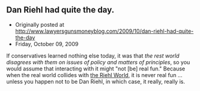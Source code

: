 ## Dan Riehl had quite the day.

 * Originally posted at http://www.lawyersgunsmoneyblog.com/2009/10/dan-riehl-had-quite-the-day
 * Friday, October 09, 2009

If conservatives learned nothing else today, it was that _the rest world disagrees with them on issues of policy and matters of principles_, so you would assume that interacting with it might "not [be] real fun."  Because when the real world collides with [the Riehl World](http://www.riehlworldview.com/carnivorous\_conservative/), it is never real fun ... unless you happen not to be Dan Riehl, in which case, it really, 
really
 is.
